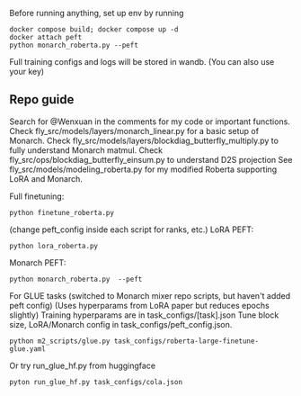 Before running anything, set up env by running 
```
docker compose build; docker compose up -d
docker attach peft 
python monarch_roberta.py --peft
```
Full training configs and logs will be stored in wandb. (You can also use your key)

## Repo guide
Search for @Wenxuan in the comments for my code or important functions.
Check fly_src/models/layers/monarch_linear.py for a basic setup of Monarch.
Check fly_src/models/layers/blockdiag_butterfly_multiply.py to fully understand Monarch matmul.
Check fly_src/ops/blockdiag_butterfly_einsum.py to understand D2S projection
See fly_src/models/modeling_roberta.py for my modified Roberta supporting LoRA and Monarch.

Full finetuning: 
```
python finetune_roberta.py 
```
(change peft_config inside each script for ranks, etc.)
LoRA PEFT: 
```
python lora_roberta.py 
```
Monarch PEFT: 
``` 
python monarch_roberta.py  --peft
```
For GLUE tasks (switched to Monarch mixer repo scripts, but haven't added peft config)
(Uses hyperparams from LoRA paper but reduces epochs slightly)
Training hyperparams are in task_configs/[task].json
Tune block size, LoRA/Monarch config in task_configs/peft_config.json.
```
python m2_scripts/glue.py task_configs/roberta-large-finetune-glue.yaml
``` 
Or try run_glue_hf.py from huggingface
```
pyton run_glue_hf.py task_configs/cola.json
```